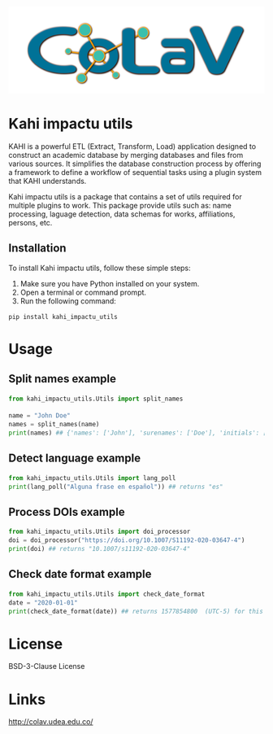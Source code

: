 
<center><img src="https://raw.githubusercontent.com/colav/colav.github.io/master/img/Logo.png"/></center>

# Kahi impactu utils 
KAHI is a powerful ETL (Extract, Transform, Load) application designed to construct an academic database by merging databases and files from various sources. It simplifies the database construction process by offering a framework to define a workflow of sequential tasks using a plugin system that KAHI understands.

Kahi impactu utils is a package that contains a set of utils required for multiple plugins to work.
This package provide utils such as: name processing, laguage detection, data schemas for works, affiliations, persons, etc.

## Installation

To install Kahi impactu utils, follow these simple steps:

1. Make sure you have Python installed on your system.
2. Open a terminal or command prompt.
3. Run the following command:

```shell
pip install kahi_impactu_utils
```


# Usage
## Split names example
```python
from kahi_impactu_utils.Utils import split_names

name = "John Doe"
names = split_names(name)
print(names) ## {'names': ['John'], 'surenames': ['Doe'], 'initials': ['J.']}
```

## Detect language example
```python
from kahi_impactu_utils.Utils import lang_poll
print(lang_poll("Alguna frase en español")) ## returns "es"
```

## Process DOIs example
```python
from kahi_impactu_utils.Utils import doi_processor
doi = doi_processor("https://doi.org/10.1007/S11192-020-03647-4")
print(doi) ## returns "10.1007/s11192-020-03647-4"
```

## Check date format example
```python
from kahi_impactu_utils.Utils import check_date_format
date = "2020-01-01"
print(check_date_format(date)) ## returns 1577854800  (UTC-5) for this date
```


# License
BSD-3-Clause License 

# Links
http://colav.udea.edu.co/



